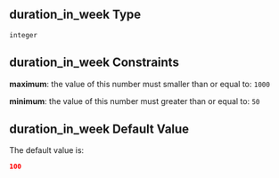 ## duration\_in\_week Type

`integer`

## duration\_in\_week Constraints

**maximum**: the value of this number must smaller than or equal to: `1000`

**minimum**: the value of this number must greater than or equal to: `50`

## duration\_in\_week Default Value

The default value is:

```json
100
```

